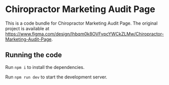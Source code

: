 
  # Chiropractor Marketing Audit Page

  This is a code bundle for Chiropractor Marketing Audit Page. The original project is available at https://www.figma.com/design/lhbqm0k8OVFvpcYWCkZLMw/Chiropractor-Marketing-Audit-Page.

  ## Running the code

  Run `npm i` to install the dependencies.

  Run `npm run dev` to start the development server.
  
